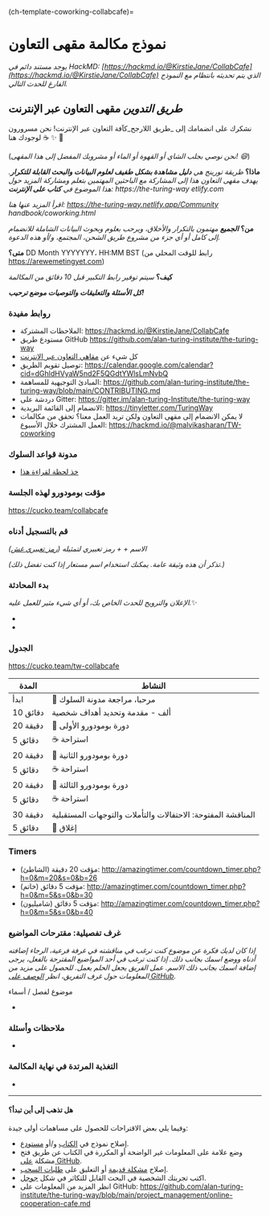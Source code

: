 (ch-template-coworking-collabcafe)=
# نموذج مكالمة مقهى التعاون

*يوجد مستند دائم في HackMD: [https://hackmd.io/@KirstieJane/CollabCafe](https://hackmd.io/@KirstieJane/CollabCafe) الذي يتم تحديثه بانتظام مع النموذج الفارغ للحدث التالي.*

## _طريق التدوين_ مقهى التعاون عبر الإنترنت

نشكرك على انضمامك إلى _طريق اللارجح_كآفة التعاون عبر الإنترنت! نحن مسرورون لوجودك هنا :coffee: :sparkles: :cake:

(*نحن نوصي بجلب الشاي أو القهوة أو الماء أو مشروبك المفضل إلى هذا المقهى! :smile:*)

**ماذا؟** *طريقة تورينج هي **دليل مشاهدة بشكل طفيف لعلوم البيانات والبحث القابلة للتكرار**. يهدف مقهى التعاون هذا إلى المشاركة مع الباحثين المهتمين بتعلم ومشاركة المزيد حول هذا الموضوع في **كتاب على الإنترنت**: https://the-turing-way etlify.com*

*اقرأ المزيد عنها هنا: https://the-turing-way.netlify.app/Community handbook/coworking.html*

**من؟** ***الجميع** مهتمون بالتكرار والأخلاق، ويرحب بعلوم وبحوث البيانات الشاملة للانضمام إلى كامل أو أي جزء من مشروع طريق الشحن، المجتمع، و/أو هذه الدعوة.*

**متى؟** DD Month YYYYYYY، HH:MM BST (رابط للوقت المحلي من https://arewemetingyet.com)

**كيف؟** *سيتم توفير رابط التكبير قبل 10 دقائق من المكالمة*

***كل الأسئلة والتعليقات والتوصيات موضع ترحيب!***

### روابط مفيدة

* الملاحظات المشتركة: https://hackmd.io/@KirstieJane/CollabCafe
* مستودع طريق GitHub https://github.com/alan-turing-institute/the-turing-way
* كل شيء عن [مقاهي التعاون عبر الإنترنت](https://github.com/alan-turing-institute/the-turing-way/blob/main/project_management/online-collaboration-cafe.md)
* توصيل تقويم الطريق: https://calendar.google.com/calendar?cid=dGhldHVyaW5nd2F5QGdtYWlsLmNvbQ
* المبادئ التوجيهية للمساهمة: https://github.com/alan-turing-institute/the-turing-way/blob/main/CONTRIBUTING.md
* دردشة على Gitter: https://gitter.im/alan-turing-Institute/the-turing-way
* الانضمام إلى القائمة البريدية: https://tinyletter.com/TuringWay
* لا يمكن الانضمام إلى مقهى التعاون ولكن تريد العمل معنا؟ تحقق من مكالمات العمل المشترك خلال الأسبوع: https://hackmd.io/@malvikasharan/TW-coworking

### مدونة قواعد السلوك

* [خذ لحظة لقراءة هذا](https://github.com/alan-turing-institute/the-turing-way/blob/main/CODE_OF_CONDUCT.md)

### مؤقت بومودورو لهذه الجلسة
https://cucko.team/collabcafe

### قم بالتسجيل أدناه
*الاسم + <A fun Icebreaker> + رمز تعبيري لتمثيله ([رمز تعبيري غش](https://github.com/ikatyang/emoji-cheat-sheet/blob/master/README.md))*

*(تذكر أن هذه وثيقة عامة. يمكنك استخدام اسم مستعار إذا كنت تفضل ذلك.)*

### بدء المحادثة

*الإعلان والترويج للحدث الخاص بك، أو أي شيء مثير للعمل عليه.*✨

*
*

### الجدول

https://cucko.team/tw-collabcafe

| المدة    | النشاط                                                       |
| -------- | ------------------------------------------------------------ |
| ابدأ     | 👋 مرحبا، مراجعة مدونة السلوك                                 |
| 10 دقائق | ألف - مقدمة وتحديد أهداف شخصية                               |
| 20 دقيقة | 🍅 دورة بومودورو الأولى                                       |
| 5 دقائق  | ☕ استراحة                                                    |
| 20 دقيقة | 🍅 دورة بومودورو الثانية                                      |
| 5 دقائق  | ☕ استراحة                                                    |
| 20 دقيقة | 🍅 دورة بومودورو الثالثة                                      |
| 5 دقائق  | ☕ استراحة                                                    |
| 30 دقيقة | المناقشة المفتوحة: الاحتفالات والتأملات والتوجهات المستقبلية |
| 5 دقائق  | 👋 إغلاق                                                      |

### Timers

* مؤقت 20 دقيقة (الشاطئ): http://amazingtimer.com/countdown_timer.php?h=0&m=20&s=0&b=26
* مؤقت 5 دقائق (خاتم): http://amazingtimer.com/countdown_timer.php?h=0&m=5&s=0&b=30
* مؤقت 5 دقائق (شاميليون): http://amazingtimer.com/countdown_timer.php?h=0&m=5&s=0&b=40

### غرف تفصيلية: مقترحات المواضيع

*إذا كان لديك فكرة عن موضوع كنت ترغب في مناقشته في غرفة فرعية، الرجاء إضافته أدناه ووضع اسمك بجانب ذلك. إذا كنت ترغب في أحد المواضيع المقترحة بالفعل، يرجى إضافة اسمك بجانب ذلك الاسم. عمل الفريق يجعل الحلم يعمل. للحصول على مزيد من المعلومات حول غرف التفريق، انظر [الوصف على GitHub](https://github.com/alan-turing-institute/the-turing-way/blob/main/project_management/online-collaboration-cafe.md#breakout-rooms).*

موضوع لفصل / أسماء

*

### ملاحظات وأسئلة

*

### التغذية المرتدة في نهاية المكالمة

*

----

#### هل تذهب إلى أين تبدأ؟

وفيما يلي بعض الاقتراحات للحصول على مساهمات أولى جيدة:

- إصلاح نموذج في [الكتاب](https://the-turing-way.netlify.com) و/أو [مستودع](https://github.com/alan-turing-institute/the-turing-way).
- وضع علامة على المعلومات غير الواضحة أو المكررة في الكتاب عن طريق فتح مشكلة [على GitHub](https://github.com/alan-turing-institute/the-turing-way/issues).
- إصلاح [مشكلة قديمة](https://github.com/alan-turing-institute/the-turing-way/issues) أو التعليق على [طلبات السحب](https://github.com/alan-turing-institute/the-turing-way/pulls).
- اكتب تجربتك الشخصية في البحث القابل للتكاثر في شكل [جوجل](https://goo.gl/forms/akFqZEIy2kxAjfZW2).
- انظر المزيد من المعلومات على GitHub: https://github.com/alan-turing-institute/the-turing-way/blob/main/project_management/online-cooperation-cafe.md
